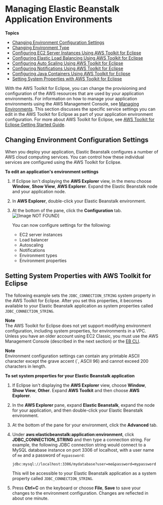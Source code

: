 # Managing Elastic Beanstalk Application Environments<a name="create_deploy_Java.managingappenv"></a>

**Topics**
+ [Changing Environment Configuration Settings](#create_deploy_Java.managingappenv.env)
+ [Changing Environment Type](create_deploy_Java.managingappenv.envtype.md)
+ [Configuring EC2 Server Instances Using AWS Toolkit for Eclipse](create_deploy_Java.managingappenv.ec2.md)
+ [Configuring Elastic Load Balancing Using AWS Toolkit for Eclipse](create_deploy_Java.managingappenv.elb.md)
+ [Configuring Auto Scaling Using AWS Toolkit for Eclipse](create_deploy_Java.managingappenv.as.md)
+ [Configuring Notifications Using AWS Toolkit for Eclipse](create_deploy_Java.managingappenv.sns.md)
+ [Configuring Java Containers Using AWS Toolkit for Eclipse](create_deploy_Java.container.md)
+ [Setting System Properties with AWS Toolkit for Eclipse](#create_deploy_Java.managing.customenv.eclipse)

 With the AWS Toolkit for Eclipse, you can change the provisioning and configuration of the AWS resources that are used by your application environments\. For information on how to manage your application environments using the AWS Management Console, see [Managing Environments](using-features.managing.md)\. This section discusses the specific service settings you can edit in the AWS Toolkit for Eclipse as part of your application environment configuration\. For more about AWS Toolkit for Eclipse, see [AWS Toolkit for Eclipse Getting Started Guide](https://docs.aws.amazon.com/AWSToolkitEclipse/latest/GettingStartedGuide/)\. 

## Changing Environment Configuration Settings<a name="create_deploy_Java.managingappenv.env"></a>

When you deploy your application, Elastic Beanstalk configures a number of AWS cloud computing services\. You can control how these individual services are configured using the AWS Toolkit for Eclipse\.

**To edit an application's environment settings**

1. If Eclipse isn't displaying the **AWS Explorer** view, in the menu choose **Window**, **Show View**, **AWS Explorer**\. Expand the Elastic Beanstalk node and your application node\. 

1. In **AWS Explorer**, double\-click your Elastic Beanstalk environment\.

1. At the bottom of the pane, click the **Configuration** tab\.  
![\[Image NOT FOUND\]](http://docs.aws.amazon.com/elasticbeanstalk/latest/dg/images/aeb-eclipse-overview.png)

   You can now configure settings for the following:
   + EC2 server instances
   + Load balancer
   + Autoscaling
   + Notifications
   + Environment types
   + Environment properties

## Setting System Properties with AWS Toolkit for Eclipse<a name="create_deploy_Java.managing.customenv.eclipse"></a>

The following example sets the `JDBC_CONNECTION_STRING` system property in the AWS Toolkit for Eclipse\. After you set this properties, it becomes available to your Elastic Beanstalk application as system properties called `JDBC_CONNECTION_STRING`\.

**Note**  
 The AWS Toolkit for Eclipse does not yet support modifying environment configuration, including system properties, for environments in a VPC\. Unless you have an older account using EC2 Classic, you must use the AWS Management Console \(described in the next section\) or the [EB CLI](eb-cli3.md)\. 

**Note**  
Environment configuration settings can contain any printable ASCII character except the grave accent \(`, ASCII 96\) and cannot exceed 200 characters in length\.

 **To set system properties for your Elastic Beanstalk application** 

1. If Eclipse isn't displaying the **AWS Explorer** view, choose **Window**, **Show View**, **Other**\. Expand **AWS Toolkit** and then choose **AWS Explorer**\.

1. In the **AWS Explorer** pane, expand **Elastic Beanstalk**, expand the node for your application, and then double\-click your Elastic Beanstalk environment\.

1. At the bottom of the pane for your environment, click the **Advanced** tab\.

1. Under **aws:elasticbeanstalk:application:environment**, click **JDBC\_CONNECTION\_STRING** and then type a connection string\. For example, the following JDBC connection string would connect to a MySQL database instance on port 3306 of localhost, with a user name of `me` and a password of `mypassword`:

    ` jdbc:mysql://localhost:3306/mydatabase?user=me&password=mypassword ` 

   This will be accessible to your Elastic Beanstalk application as a system property called `JDBC_CONNECTION_STRING`\.

1. Press **Ctrl\+C** on the keyboard or choose **File**, **Save** to save your changes to the environment configuration\. Changes are reflected in about one minute\. 